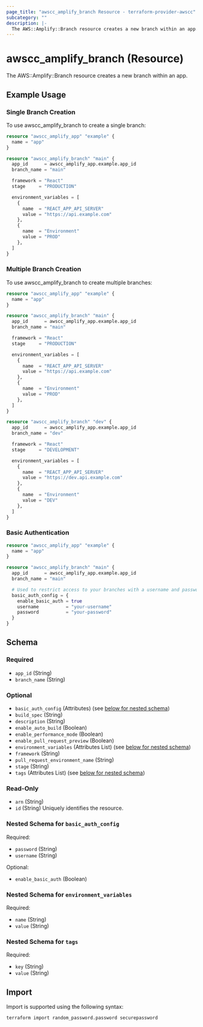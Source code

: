 ```yaml
---
page_title: "awscc_amplify_branch Resource - terraform-provider-awscc"
subcategory: ""
description: |-
  The AWS::Amplify::Branch resource creates a new branch within an app.
---
```


# awscc_amplify_branch (Resource)

The AWS::Amplify::Branch resource creates a new branch within an app.

## Example Usage

### Single Branch Creation
To use awscc_amplify_branch to create a single branch:
```terraform
resource "awscc_amplify_app" "example" {
  name = "app"
}

resource "awscc_amplify_branch" "main" {
  app_id      = awscc_amplify_app.example.app_id
  branch_name = "main"

  framework = "React"
  stage     = "PRODUCTION"

  environment_variables = [
    {
      name  = "REACT_APP_API_SERVER"
      value = "https://api.example.com"
    },
    {
      name  = "Environment"
      value = "PROD"
    },
  ]
}
```

### Multiple Branch Creation
To use awscc_amplify_branch to create multiple branches:
```terraform
resource "awscc_amplify_app" "example" {
  name = "app"
}

resource "awscc_amplify_branch" "main" {
  app_id      = awscc_amplify_app.example.app_id
  branch_name = "main"

  framework = "React"
  stage     = "PRODUCTION"

  environment_variables = [
    {
      name  = "REACT_APP_API_SERVER"
      value = "https://api.example.com"
    },
    {
      name  = "Environment"
      value = "PROD"
    },
  ]
}

resource "awscc_amplify_branch" "dev" {
  app_id      = awscc_amplify_app.example.app_id
  branch_name = "dev"

  framework = "React"
  stage     = "DEVELOPMENT"

  environment_variables = [
    {
      name  = "REACT_APP_API_SERVER"
      value = "https://dev.api.example.com"
    },
    {
      name  = "Environment"
      value = "DEV"
    },
  ]
}
```

### Basic Authentication
```terraform
resource "awscc_amplify_app" "example" {
  name = "app"
}

resource "awscc_amplify_branch" "main" {
  app_id      = awscc_amplify_app.example.app_id
  branch_name = "main"

  # Used to restrict access to your branches with a username and password
  basic_auth_config = {
    enable_basic_auth = true
    username          = "your-username"
    password          = "your-password"
  }
}
```

<!-- schema generated by tfplugindocs -->
## Schema

### Required

- `app_id` (String)
- `branch_name` (String)

### Optional

- `basic_auth_config` (Attributes) (see [below for nested schema](#nestedatt--basic_auth_config))
- `build_spec` (String)
- `description` (String)
- `enable_auto_build` (Boolean)
- `enable_performance_mode` (Boolean)
- `enable_pull_request_preview` (Boolean)
- `environment_variables` (Attributes List) (see [below for nested schema](#nestedatt--environment_variables))
- `framework` (String)
- `pull_request_environment_name` (String)
- `stage` (String)
- `tags` (Attributes List) (see [below for nested schema](#nestedatt--tags))

### Read-Only

- `arn` (String)
- `id` (String) Uniquely identifies the resource.

<a id="nestedatt--basic_auth_config"></a>
### Nested Schema for `basic_auth_config`

Required:

- `password` (String)
- `username` (String)

Optional:

- `enable_basic_auth` (Boolean)


<a id="nestedatt--environment_variables"></a>
### Nested Schema for `environment_variables`

Required:

- `name` (String)
- `value` (String)


<a id="nestedatt--tags"></a>
### Nested Schema for `tags`

Required:

- `key` (String)
- `value` (String)

## Import

Import is supported using the following syntax:

```shell
terraform import random_password.password securepassword
```
